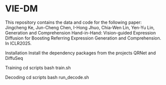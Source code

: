 # VIE-DM
This repository contains the data and code for the following paper:
  Jingcheng Ke, Jun-Cheng Chen, I-Hong Jhuo, Chia-Wen Lin, Yen-Yu Lin, Generation and Comprehension Hand-in-Hand: Vision-guided Expression Diffusion for Boosting Referring Expression Generation and Comprehension. In ICLR2025.

Installation
Install the dependency packages from the projects QRNet and DiffuSeq

Training
cd scripts
bash train.sh

Decoding
cd scripts
bash run_decode.sh

